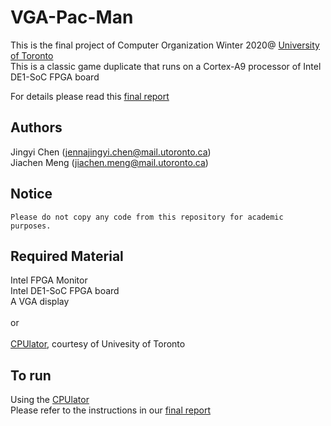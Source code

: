 # VGA-Pac-Man
This is the final project of Computer Organization Winter 2020@ [University of Toronto](utoronto.ca)\
This is a classic game duplicate that runs on a Cortex-A9 processor of Intel DE1-SoC FPGA board

For details please read this [final report](https://docs.google.com/document/d/1Pdub-KGk-uBVVzoWP5Fjtrxbr-GunpaUqp4KIiYNM8g/edit?usp=sharing)

## Authors 
Jingyi Chen (jennajingyi.chen@mail.utoronto.ca)\
Jiachen Meng (jiachen.meng@mail.utoronto.ca) 

## Notice
`Please do not copy any code from this repository for academic purposes.`

## Required Material
Intel FPGA Monitor\
Intel DE1-SoC FPGA board\
A VGA display\
\
or\
\
[CPUlator](https://cpulator.01xz.net/), courtesy of Univesity of Toronto

## To run
Using the [CPUlator](https://cpulator.01xz.net/)\
Please refer to the instructions in our [final report](https://docs.google.com/document/d/1Pdub-KGk-uBVVzoWP5Fjtrxbr-GunpaUqp4KIiYNM8g/edit?usp=sharing)
